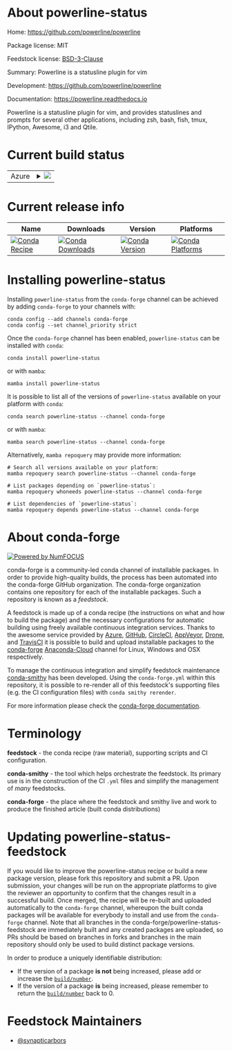 About powerline-status
======================

Home: https://github.com/powerline/powerline

Package license: MIT

Feedstock license: [BSD-3-Clause](https://github.com/conda-forge/powerline-status-feedstock/blob/main/LICENSE.txt)

Summary: Powerline is a statusline plugin for vim

Development: https://github.com/powerline/powerline

Documentation: https://powerline.readthedocs.io

Powerline is a statusline plugin for vim, and provides statuslines and prompts for
several other applications, including zsh, bash, fish, tmux, IPython, Awesome, i3 and Qtile.


Current build status
====================


<table>
    
  <tr>
    <td>Azure</td>
    <td>
      <details>
        <summary>
          <a href="https://dev.azure.com/conda-forge/feedstock-builds/_build/latest?definitionId=804&branchName=main">
            <img src="https://dev.azure.com/conda-forge/feedstock-builds/_apis/build/status/powerline-status-feedstock?branchName=main">
          </a>
        </summary>
        <table>
          <thead><tr><th>Variant</th><th>Status</th></tr></thead>
          <tbody><tr>
              <td>linux_64_python3.10.____cpython</td>
              <td>
                <a href="https://dev.azure.com/conda-forge/feedstock-builds/_build/latest?definitionId=804&branchName=main">
                  <img src="https://dev.azure.com/conda-forge/feedstock-builds/_apis/build/status/powerline-status-feedstock?branchName=main&jobName=linux&configuration=linux_64_python3.10.____cpython" alt="variant">
                </a>
              </td>
            </tr><tr>
              <td>linux_64_python3.8.____73_pypy</td>
              <td>
                <a href="https://dev.azure.com/conda-forge/feedstock-builds/_build/latest?definitionId=804&branchName=main">
                  <img src="https://dev.azure.com/conda-forge/feedstock-builds/_apis/build/status/powerline-status-feedstock?branchName=main&jobName=linux&configuration=linux_64_python3.8.____73_pypy" alt="variant">
                </a>
              </td>
            </tr><tr>
              <td>linux_64_python3.8.____cpython</td>
              <td>
                <a href="https://dev.azure.com/conda-forge/feedstock-builds/_build/latest?definitionId=804&branchName=main">
                  <img src="https://dev.azure.com/conda-forge/feedstock-builds/_apis/build/status/powerline-status-feedstock?branchName=main&jobName=linux&configuration=linux_64_python3.8.____cpython" alt="variant">
                </a>
              </td>
            </tr><tr>
              <td>linux_64_python3.9.____73_pypy</td>
              <td>
                <a href="https://dev.azure.com/conda-forge/feedstock-builds/_build/latest?definitionId=804&branchName=main">
                  <img src="https://dev.azure.com/conda-forge/feedstock-builds/_apis/build/status/powerline-status-feedstock?branchName=main&jobName=linux&configuration=linux_64_python3.9.____73_pypy" alt="variant">
                </a>
              </td>
            </tr><tr>
              <td>linux_64_python3.9.____cpython</td>
              <td>
                <a href="https://dev.azure.com/conda-forge/feedstock-builds/_build/latest?definitionId=804&branchName=main">
                  <img src="https://dev.azure.com/conda-forge/feedstock-builds/_apis/build/status/powerline-status-feedstock?branchName=main&jobName=linux&configuration=linux_64_python3.9.____cpython" alt="variant">
                </a>
              </td>
            </tr><tr>
              <td>osx_64_python3.10.____cpython</td>
              <td>
                <a href="https://dev.azure.com/conda-forge/feedstock-builds/_build/latest?definitionId=804&branchName=main">
                  <img src="https://dev.azure.com/conda-forge/feedstock-builds/_apis/build/status/powerline-status-feedstock?branchName=main&jobName=osx&configuration=osx_64_python3.10.____cpython" alt="variant">
                </a>
              </td>
            </tr><tr>
              <td>osx_64_python3.8.____73_pypy</td>
              <td>
                <a href="https://dev.azure.com/conda-forge/feedstock-builds/_build/latest?definitionId=804&branchName=main">
                  <img src="https://dev.azure.com/conda-forge/feedstock-builds/_apis/build/status/powerline-status-feedstock?branchName=main&jobName=osx&configuration=osx_64_python3.8.____73_pypy" alt="variant">
                </a>
              </td>
            </tr><tr>
              <td>osx_64_python3.8.____cpython</td>
              <td>
                <a href="https://dev.azure.com/conda-forge/feedstock-builds/_build/latest?definitionId=804&branchName=main">
                  <img src="https://dev.azure.com/conda-forge/feedstock-builds/_apis/build/status/powerline-status-feedstock?branchName=main&jobName=osx&configuration=osx_64_python3.8.____cpython" alt="variant">
                </a>
              </td>
            </tr><tr>
              <td>osx_64_python3.9.____73_pypy</td>
              <td>
                <a href="https://dev.azure.com/conda-forge/feedstock-builds/_build/latest?definitionId=804&branchName=main">
                  <img src="https://dev.azure.com/conda-forge/feedstock-builds/_apis/build/status/powerline-status-feedstock?branchName=main&jobName=osx&configuration=osx_64_python3.9.____73_pypy" alt="variant">
                </a>
              </td>
            </tr><tr>
              <td>osx_64_python3.9.____cpython</td>
              <td>
                <a href="https://dev.azure.com/conda-forge/feedstock-builds/_build/latest?definitionId=804&branchName=main">
                  <img src="https://dev.azure.com/conda-forge/feedstock-builds/_apis/build/status/powerline-status-feedstock?branchName=main&jobName=osx&configuration=osx_64_python3.9.____cpython" alt="variant">
                </a>
              </td>
            </tr><tr>
              <td>win_64_python3.10.____cpython</td>
              <td>
                <a href="https://dev.azure.com/conda-forge/feedstock-builds/_build/latest?definitionId=804&branchName=main">
                  <img src="https://dev.azure.com/conda-forge/feedstock-builds/_apis/build/status/powerline-status-feedstock?branchName=main&jobName=win&configuration=win_64_python3.10.____cpython" alt="variant">
                </a>
              </td>
            </tr><tr>
              <td>win_64_python3.8.____73_pypy</td>
              <td>
                <a href="https://dev.azure.com/conda-forge/feedstock-builds/_build/latest?definitionId=804&branchName=main">
                  <img src="https://dev.azure.com/conda-forge/feedstock-builds/_apis/build/status/powerline-status-feedstock?branchName=main&jobName=win&configuration=win_64_python3.8.____73_pypy" alt="variant">
                </a>
              </td>
            </tr><tr>
              <td>win_64_python3.8.____cpython</td>
              <td>
                <a href="https://dev.azure.com/conda-forge/feedstock-builds/_build/latest?definitionId=804&branchName=main">
                  <img src="https://dev.azure.com/conda-forge/feedstock-builds/_apis/build/status/powerline-status-feedstock?branchName=main&jobName=win&configuration=win_64_python3.8.____cpython" alt="variant">
                </a>
              </td>
            </tr><tr>
              <td>win_64_python3.9.____73_pypy</td>
              <td>
                <a href="https://dev.azure.com/conda-forge/feedstock-builds/_build/latest?definitionId=804&branchName=main">
                  <img src="https://dev.azure.com/conda-forge/feedstock-builds/_apis/build/status/powerline-status-feedstock?branchName=main&jobName=win&configuration=win_64_python3.9.____73_pypy" alt="variant">
                </a>
              </td>
            </tr><tr>
              <td>win_64_python3.9.____cpython</td>
              <td>
                <a href="https://dev.azure.com/conda-forge/feedstock-builds/_build/latest?definitionId=804&branchName=main">
                  <img src="https://dev.azure.com/conda-forge/feedstock-builds/_apis/build/status/powerline-status-feedstock?branchName=main&jobName=win&configuration=win_64_python3.9.____cpython" alt="variant">
                </a>
              </td>
            </tr>
          </tbody>
        </table>
      </details>
    </td>
  </tr>
</table>

Current release info
====================

| Name | Downloads | Version | Platforms |
| --- | --- | --- | --- |
| [![Conda Recipe](https://img.shields.io/badge/recipe-powerline--status-green.svg)](https://anaconda.org/conda-forge/powerline-status) | [![Conda Downloads](https://img.shields.io/conda/dn/conda-forge/powerline-status.svg)](https://anaconda.org/conda-forge/powerline-status) | [![Conda Version](https://img.shields.io/conda/vn/conda-forge/powerline-status.svg)](https://anaconda.org/conda-forge/powerline-status) | [![Conda Platforms](https://img.shields.io/conda/pn/conda-forge/powerline-status.svg)](https://anaconda.org/conda-forge/powerline-status) |

Installing powerline-status
===========================

Installing `powerline-status` from the `conda-forge` channel can be achieved by adding `conda-forge` to your channels with:

```
conda config --add channels conda-forge
conda config --set channel_priority strict
```

Once the `conda-forge` channel has been enabled, `powerline-status` can be installed with `conda`:

```
conda install powerline-status
```

or with `mamba`:

```
mamba install powerline-status
```

It is possible to list all of the versions of `powerline-status` available on your platform with `conda`:

```
conda search powerline-status --channel conda-forge
```

or with `mamba`:

```
mamba search powerline-status --channel conda-forge
```

Alternatively, `mamba repoquery` may provide more information:

```
# Search all versions available on your platform:
mamba repoquery search powerline-status --channel conda-forge

# List packages depending on `powerline-status`:
mamba repoquery whoneeds powerline-status --channel conda-forge

# List dependencies of `powerline-status`:
mamba repoquery depends powerline-status --channel conda-forge
```


About conda-forge
=================

[![Powered by
NumFOCUS](https://img.shields.io/badge/powered%20by-NumFOCUS-orange.svg?style=flat&colorA=E1523D&colorB=007D8A)](https://numfocus.org)

conda-forge is a community-led conda channel of installable packages.
In order to provide high-quality builds, the process has been automated into the
conda-forge GitHub organization. The conda-forge organization contains one repository
for each of the installable packages. Such a repository is known as a *feedstock*.

A feedstock is made up of a conda recipe (the instructions on what and how to build
the package) and the necessary configurations for automatic building using freely
available continuous integration services. Thanks to the awesome service provided by
[Azure](https://azure.microsoft.com/en-us/services/devops/), [GitHub](https://github.com/),
[CircleCI](https://circleci.com/), [AppVeyor](https://www.appveyor.com/),
[Drone](https://cloud.drone.io/welcome), and [TravisCI](https://travis-ci.com/)
it is possible to build and upload installable packages to the
[conda-forge](https://anaconda.org/conda-forge) [Anaconda-Cloud](https://anaconda.org/)
channel for Linux, Windows and OSX respectively.

To manage the continuous integration and simplify feedstock maintenance
[conda-smithy](https://github.com/conda-forge/conda-smithy) has been developed.
Using the ``conda-forge.yml`` within this repository, it is possible to re-render all of
this feedstock's supporting files (e.g. the CI configuration files) with ``conda smithy rerender``.

For more information please check the [conda-forge documentation](https://conda-forge.org/docs/).

Terminology
===========

**feedstock** - the conda recipe (raw material), supporting scripts and CI configuration.

**conda-smithy** - the tool which helps orchestrate the feedstock.
                   Its primary use is in the construction of the CI ``.yml`` files
                   and simplify the management of *many* feedstocks.

**conda-forge** - the place where the feedstock and smithy live and work to
                  produce the finished article (built conda distributions)


Updating powerline-status-feedstock
===================================

If you would like to improve the powerline-status recipe or build a new
package version, please fork this repository and submit a PR. Upon submission,
your changes will be run on the appropriate platforms to give the reviewer an
opportunity to confirm that the changes result in a successful build. Once
merged, the recipe will be re-built and uploaded automatically to the
`conda-forge` channel, whereupon the built conda packages will be available for
everybody to install and use from the `conda-forge` channel.
Note that all branches in the conda-forge/powerline-status-feedstock are
immediately built and any created packages are uploaded, so PRs should be based
on branches in forks and branches in the main repository should only be used to
build distinct package versions.

In order to produce a uniquely identifiable distribution:
 * If the version of a package **is not** being increased, please add or increase
   the [``build/number``](https://docs.conda.io/projects/conda-build/en/latest/resources/define-metadata.html#build-number-and-string).
 * If the version of a package **is** being increased, please remember to return
   the [``build/number``](https://docs.conda.io/projects/conda-build/en/latest/resources/define-metadata.html#build-number-and-string)
   back to 0.

Feedstock Maintainers
=====================

* [@synapticarbors](https://github.com/synapticarbors/)

